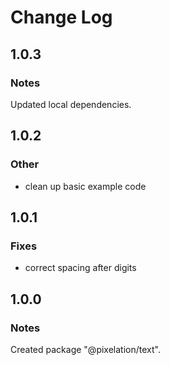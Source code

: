 # Change Log

## 1.0.3

### Notes

Updated local dependencies.

## 1.0.2

### Other

- clean up basic example code

## 1.0.1

### Fixes

- correct spacing after digits

## 1.0.0

### Notes

Created package "@pixelation/text".

